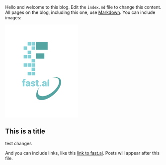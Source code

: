 Hello and welcome to this blog. Edit the `index.md` file to change this content. All pages on the blog, including this one, use [Markdown](https://guides.github.com/features/mastering-markdown/). You can include images:

![Image of fast.ai logo](images/logo.png)

## This is a title

test changes

And you can include links, like this [link to fast.ai](https://www.fast.ai). Posts will appear after this file. 
